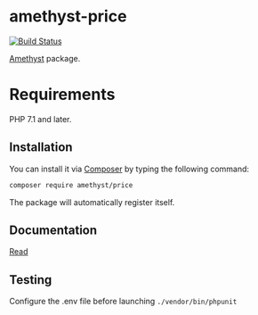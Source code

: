 # amethyst-price

[![Build Status](https://travis-ci.org/amethyst-php/price.svg?branch=master)](https://travis-ci.org/amethyst-php/price)

[Amethyst](https://github.com/amethyst-php/amethyst) package.

# Requirements

PHP 7.1 and later.

## Installation

You can install it via [Composer](https://getcomposer.org/) by typing the following command:

```bash
composer require amethyst/price
```

The package will automatically register itself.

## Documentation

[Read](docs/index.md)

## Testing

Configure the .env file before launching `./vendor/bin/phpunit`
